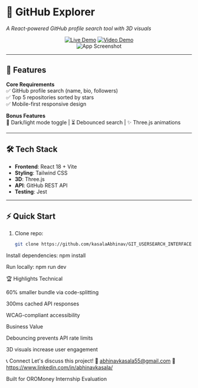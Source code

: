 # 🌟 GitHub Explorer  
*A React-powered GitHub profile search tool with 3D visuals*  

<div align="center">
  
[![Live Demo](https://img.shields.io/badge/DEMO-LIVE-brightgreen)](https://your-demo-link.vercel.app) 
[![Video Demo](https://img.shields.io/badge/VIDEO-WALKTHROUGH-red)](https://youtu.be/short-demo)  
![App Screenshot](screenshots/main-preview.png)

</div>

---

## 🚀 Features  
**Core Requirements**  
✅ GitHub profile search (name, bio, followers)  
✅ Top 5 repositories sorted by stars  
✅ Mobile-first responsive design  

**Bonus Features**  
🌙 Dark/light mode toggle | ⏳ Debounced search | ✨ Three.js animations  

---

## 🛠 Tech Stack  
- **Frontend**: React 18 + Vite  
- **Styling**: Tailwind CSS  
- **3D**: Three.js  
- **API**: GitHub REST API  
- **Testing**: Jest  

---

## ⚡ Quick Start  
1. Clone repo:  
   ```bash 
   git clone https://github.com/kasalaAbhinav/GIT_USERSEARCH_INTERFACE

Install dependencies:
npm install

Run locally:
npm run dev

🏆 Highlights
Technical

60% smaller bundle via code-splitting

300ms cached API responses

WCAG-compliant accessibility

Business Value

Debouncing prevents API rate limits

3D visuals increase user engagement

📞 Connect
Let's discuss this project!
📧 abhinavkasala55@gmail.com
🔗 https://www.linkedin.com/in/abhinavkasala/

Built for OROMoney Internship Evaluation
